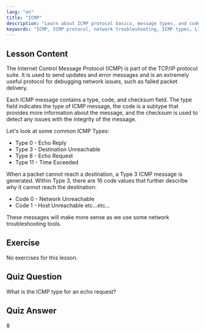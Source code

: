 ```yaml
---
lang: "en"
title: "ICMP"
description: "Learn about ICMP protocol basics, message types, and codes for network troubleshooting. Understand how ICMP works to debug network issues."
keywords: "ICMP, ICMP protocol, network troubleshooting, ICMP types, Linux networking, beginner, tutorial, guide"
---
```


## Lesson Content

The Internet Control Message Protocol (ICMP) is part of the TCP/IP protocol suite. It is used to send updates and error messages and is an extremely useful protocol for debugging network issues, such as failed packet delivery.

Each ICMP message contains a type, code, and checksum field. The type field indicates the type of ICMP message, the code is a subtype that provides more information about the message, and the checksum is used to detect any issues with the integrity of the message.

Let's look at some common ICMP Types:

- Type 0 - Echo Reply
- Type 3 - Destination Unreachable
- Type 8 - Echo Request
- Type 11 - Time Exceeded

When a packet cannot reach a destination, a Type 3 ICMP message is generated. Within Type 3, there are 16 code values that further describe why it cannot reach the destination:

- Code 0 - Network Unreachable
- Code 1 - Host Unreachable
  etc...etc...

These messages will make more sense as we use some network troubleshooting tools.

## Exercise

No exercises for this lesson.

## Quiz Question

What is the ICMP type for an echo request?

## Quiz Answer

8
